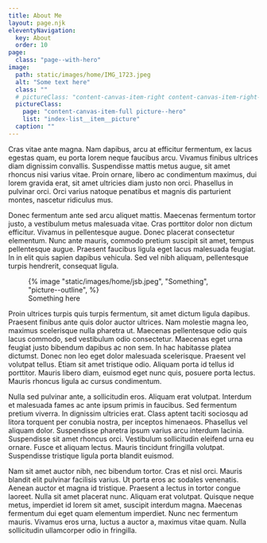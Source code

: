 ```yaml
---
title: About Me
layout: page.njk
eleventyNavigation:
  key: About
  order: 10
page:
  class: "page--with-hero"
image:
  path: static/images/home/IMG_1723.jpeg
  alt: "Some text here"
  class: ""
  # pictureClass: "content-canvas-item-right content-canvas-item-right--span-3"
  pictureClass:
    page: "content-canvas-item-full picture--hero"
    list: "index-list__item__picture"
  caption: ""
---
```


Cras vitae ante magna. Nam dapibus, arcu at efficitur fermentum, ex lacus egestas quam, eu porta lorem neque faucibus arcu. Vivamus finibus ultrices diam dignissim convallis. Suspendisse mattis metus augue, sit amet rhoncus nisi varius vitae. Proin ornare, libero ac condimentum maximus, dui lorem gravida erat, sit amet ultricies diam justo non orci. Phasellus in pulvinar orci. Orci varius natoque penatibus et magnis dis parturient montes, nascetur ridiculus mus.

Donec fermentum ante sed arcu aliquet mattis. Maecenas fermentum tortor justo, a vestibulum metus malesuada vitae. Cras porttitor dolor non dictum efficitur. Vivamus in pellentesque augue. Donec placerat consectetur elementum. Nunc ante mauris, commodo pretium suscipit sit amet, tempus pellentesque augue. Praesent faucibus ligula eget lacus malesuada feugiat. In in elit quis sapien dapibus vehicula. Sed vel nibh aliquam, pellentesque turpis hendrerit, consequat ligula.

<figure class="content-canvas-item-wide picture--block">
  {% image "static/images/home/jsb.jpeg", "Something", "picture--outline", %}
  <figcaption>Something here</figcaption>
</figure>

Proin ultrices turpis quis turpis fermentum, sit amet dictum ligula dapibus. Praesent finibus ante quis dolor auctor ultrices. Nam molestie magna leo, maximus scelerisque nulla pharetra ut. Maecenas pellentesque odio quis lacus commodo, sed vestibulum odio consectetur. Maecenas eget urna feugiat justo bibendum dapibus ac non sem. In hac habitasse platea dictumst. Donec non leo eget dolor malesuada scelerisque. Praesent vel volutpat tellus. Etiam sit amet tristique odio. Aliquam porta id tellus id porttitor. Mauris libero diam, euismod eget nunc quis, posuere porta lectus. Mauris rhoncus ligula ac cursus condimentum.

Nulla sed pulvinar ante, a sollicitudin eros. Aliquam erat volutpat. Interdum et malesuada fames ac ante ipsum primis in faucibus. Sed fermentum pretium viverra. In dignissim ultricies erat. Class aptent taciti sociosqu ad litora torquent per conubia nostra, per inceptos himenaeos. Phasellus vel aliquam dolor. Suspendisse pharetra ipsum varius arcu interdum lacinia. Suspendisse sit amet rhoncus orci. Vestibulum sollicitudin eleifend urna eu ornare. Fusce et aliquam lectus. Mauris tincidunt fringilla volutpat. Suspendisse tristique ligula porta blandit euismod.

Nam sit amet auctor nibh, nec bibendum tortor. Cras et nisl orci. Mauris blandit elit pulvinar facilisis varius. Ut porta eros ac sodales venenatis. Aenean auctor et magna id tristique. Praesent a lectus in tortor congue laoreet. Nulla sit amet placerat nunc. Aliquam erat volutpat. Quisque neque metus, imperdiet id lorem sit amet, suscipit interdum magna. Maecenas fermentum dui eget quam elementum imperdiet. Nunc nec fermentum mauris. Vivamus eros urna, luctus a auctor a, maximus vitae quam. Nulla sollicitudin ullamcorper odio in fringilla.
